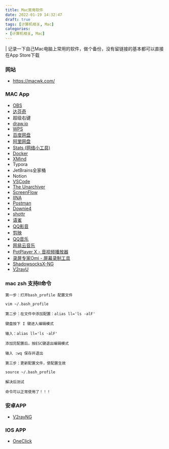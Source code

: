 ```yaml
---
title: Mac常用软件
date: 2022-01-19 14:32:47
draft: true
tags: [计算机相关, Mac]
categories:
- [计算机相关, Mac]
---
```


| 记录一下自己Mac电脑上常用的软件，做个备份，没有留链接的基本都可以直接在App Store下载

### 网站

- https://macwk.com/


### MAC App

- [OBS](https://github.com/obsproject/obs-studio/releases/)
- [达芬奇](http://www.blackmagicdesign.com/cn/products/davinciresolve)
- 超级右键
- [draw.io](https://github.com/jgraph/drawio-desktop/releases/)
- [WPS](https://platform.wps.cn/)
- [百度网盘](https://pan.baidu.com/download#pan)
- [阿里网盘](https://www.aliyundrive.com/download)
- [Stats (网络小工具)](https://github.com/exelban/stats)
- [Docker](https://www.docker.com/get-started/)
- [XMind](https://www.xmind.cn/download/)
- Typora
- JetBrains全家桶
- Notion
- [VSCode](https://code.visualstudio.com/)
- [The Unarchiver](https://www.theunarchiver.com/)
- [ScreenFlow](https://macwk.com/soft/screenflow)
- [IINA](https://www.iina.io/)
- [Postman](https://www.postman.com/downloads/)
- [Downie4](https://macwk.com/soft/downie)
- [shottr](https://shottr.cc/)
- [语雀](https://www.yuque.com/download)
- [QQ影音](https://player.qq.com/)
- [剪映](https://lv.ulikecam.com/)
- [QQ音乐]([https://y.qq.com/](https://y.qq.com/download/download.html))
- [网易云音乐](https://music.163.com/#/download)
- [PotPlayer X - 音视频播放器](https://apps.apple.com/cn/app/id1612400976)
- [录屏专家Omi - 屏幕录制工具](https://apps.apple.com/cn/app/%E5%BD%95%E5%B1%8F%E4%B8%93%E5%AE%B6omi-%E5%B1%8F%E5%B9%95%E5%BD%95%E5%88%B6%E5%B7%A5%E5%85%B7/id1592987853)
- [ShadowsocksX-NG](https://github.com/shadowsocks/ShadowsocksX-NG)
- [V2rayU](https://github.com/babyaries/V2rayU)


### mac zsh 支持ll命令
```
第一步：打开bash_profile 配置文件

vim ~/.bash_profile

第二步：在文件中添加配置：alias ll='ls -alF'

键盘按下 I 键进入编辑模式

输入：alias ll='ls -alF'

添加完配置后，按ESC键退出编辑模式

输入 :wq 保存并退出

第三步：更新配置文件，使配置生效

source ~/.bash_profile

解决后测试

命令可以正常使用了！！！
```




### 安卓APP
- [V2rayNG](https://github.com/2dust/v2rayNG)

### IOS APP
- [OneClick](https://oneclick.earth/#/)



